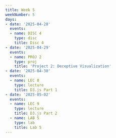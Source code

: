 ```yaml
---
title: Week 5
weekNumber: 5
days:
- date: '2025-04-28'
  events:
  - name: DISC 4
    type: disc
    title: Disc 4
- date: '2025-04-29'
  events:
  - name: PROJ 2
    type: proj
    title: 'Project 2: Deceptive Visualization'
- date: '2025-04-30'
  events:
  - name: LEC 8
    type: lecture
    title: D3.js Part 1
- date: '2025-05-02'
  events:
  - name: LEC 9
    type: lecture
    title: D3.js Part 2
  - name: LAB 5
    type: lab
    title: Lab 5
---
```

